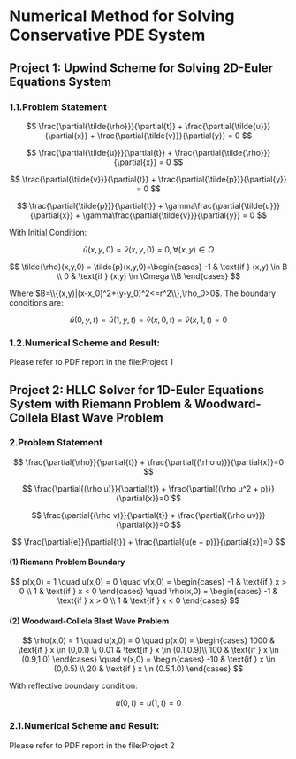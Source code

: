 # Numerical Method for Solving Conservative PDE System
## Project 1: Upwind Scheme for Solving 2D-Euler Equations System
### 1.1.Problem Statement
$$
\frac{\partial{\tilde{\rho}}}{\partial{t}} + \frac{\partial{\tilde{u}}}{\partial{x}} + \frac{\partial{\tilde{v}}}{\partial{y}} = 0
$$

$$
\frac{\partial{\tilde{u}}}{\partial{t}} + \frac{\partial{\tilde{\rho}}}{\partial{x}} = 0
$$

$$
\frac{\partial{\tilde{v}}}{\partial{t}} + \frac{\partial{\tilde{p}}}{\partial{y}} = 0
$$

$$
\frac{\partial{\tilde{p}}}{\partial{t}} + \gamma\frac{\partial{\tilde{u}}}{\partial{x}} + \gamma\frac{\partial{\tilde{v}}}{\partial{y}} = 0
$$

With Initial Condition:

$$
\tilde{u}(x,y,0)=\tilde{v}(x,y,0)=0, \forall (x,y)\in\Omega
$$

$$
\tilde{\rho}(x,y,0) = \tilde{p}(x,y,0)=\begin{cases}
    -1 & \text{if } (x,y) \in B \\
    0 & \text{if } (x,y) \in \Omega \\B
\end{cases} 
$$

Where $B=\\{(x,y)|(x-x_0)^2+(y-y_0)^2<=r^2\\},\rho_0>0$. The boundary conditions are:

$$
\tilde{u}(0,y,t)=\tilde{u}(1,y,t)=\tilde{v}(x,0,t)=\tilde{v}(x,1,t)=0
$$
### 1.2.Numerical Scheme and Result:
Please refer to PDF report in the file:Project 1

## Project 2: HLLC Solver for 1D-Euler Equations System with Riemann Problem & Woodward-Collela Blast Wave Problem

### 2.Problem Statement
  
$$
\frac{\partial{\rho}}{\partial{t}} + \frac{\partial{(\rho u)}}{\partial{x}}=0
$$

$$
\frac{\partial{(\rho u)}}{\partial{t}} + \frac{\partial{(\rho u^2 + p)}}{\partial{x}}=0
$$

$$
\frac{\partial{(\rho v)}}{\partial{t}} + \frac{\partial{(\rho uv)}}{\partial{x}}=0
$$

$$
\frac{\partial{e}}{\partial{t}} + \frac{\partial{u(e + p)}}{\partial{x}}=0
$$

#### (1) Riemann Problem Boundary
$$
p(x,0) = 1
\quad
u(x,0) = 0
\quad
v(x,0) = \begin{cases}
    -1 & \text{if } x > 0 \\
    1 & \text{if } x < 0
\end{cases} 
\quad
\rho(x,0) = \begin{cases}
    -1 & \text{if } x > 0 \\
    1 & \text{if } x < 0
\end{cases}
$$

#### (2) Woodward-Collela Blast Wave Problem
$$
\rho(x,0) = 1
\quad
u(x,0) = 0
\quad
p(x,0) = \begin{cases}
    1000 & \text{if } x \in (0,0.1) \\
    0.01 & \text{if } x \in (0.1,0.9)\\
    100 & \text{if } x \in (0.9,1.0)
\end{cases} 
\quad
v(x,0) = \begin{cases}
    -10 & \text{if } x \in (0,0.5) \\
    20 & \text{if } x \in (0.5,1.0)
\end{cases}
$$

With reflective boundary condition:

$$
u(0,t)=u(1,t)=0
$$

### 2.1.Numerical Scheme and Result:
Please refer to PDF report in the file:Project 2







